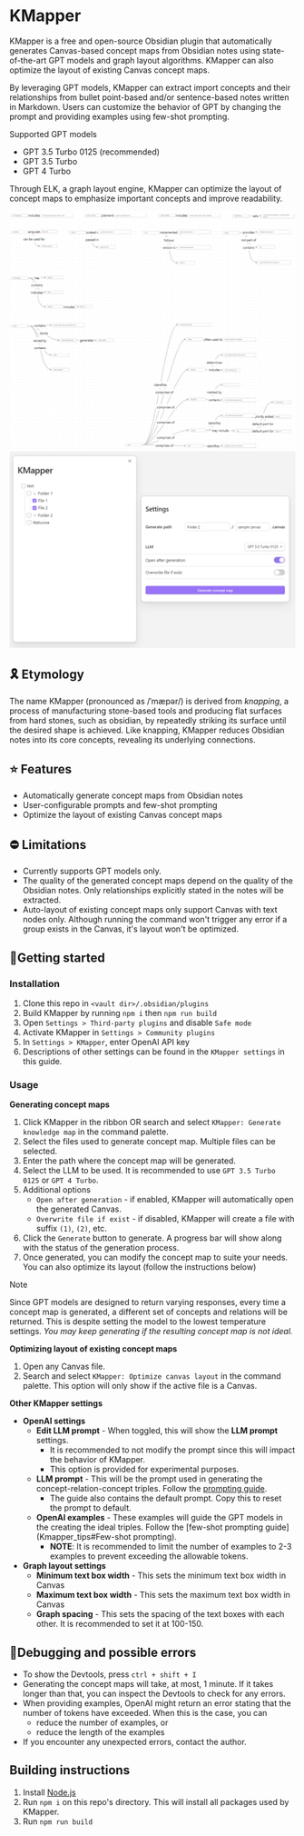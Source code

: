 # KMapper
KMapper is a free and open-source Obsidian plugin that automatically generates Canvas-based concept maps from Obsidian notes using state-of-the-art GPT models and graph layout algorithms. KMapper can also optimize the layout of existing Canvas concept maps.

By leveraging GPT models, KMapper can extract import concepts and their relationships from bullet point-based and/or sentence-based notes written in Markdown. Users can customize the behavior of GPT by changing the prompt and providing examples using few-shot prompting. 

Supported GPT models
- GPT 3.5 Turbo 0125 (recommended)
- GPT 3.5 Turbo
- GPT 4 Turbo

Through ELK, a graph layout engine, KMapper can optimize the layout of concept maps to emphasize important concepts and improve readability. 

![](assets/sample-output.png) ![](assets/kmapper-ui.png)

## 🎗️ Etymology
The name KMapper (pronounced as /ˈmæpər/) is derived from *knapping*, a process of manufacturing stone-based tools and producing flat surfaces from hard stones, such as obsidian, by repeatedly striking its surface until the desired shape is achieved. Like knapping, KMapper reduces Obsidian notes into its core concepts, revealing its underlying connections.
## ⭐ Features
- Automatically generate concept maps from Obsidian notes
- User-configurable prompts and few-shot prompting
- Optimize the layout of existing Canvas concept maps
## ⛔ Limitations
- Currently supports GPT models only. 
- The quality of the generated concept maps depend on the quality of the Obsidian notes. Only relationships explicitly stated in the notes will be extracted.
- Auto-layout of existing concept maps only support Canvas with text nodes only. Although running the command won't trigger any error if a group exists in the Canvas, it's layout won't be optimized.
## 🔧Getting started
### Installation
1. Clone this repo in `<vault dir>/.obsidian/plugins`
2. Build KMapper by running `npm i` then `npm run build`
3. Open `Settings > Third-party plugins` and disable `Safe mode`
4. Activate KMapper in `Settings > Community plugins`
5. In `Settings > KMapper`, enter OpenAI API key
6. Descriptions of other settings can be found in the `KMapper settings` in this guide.
### Usage
**Generating concept maps**
1. Click KMapper in the ribbon OR search and select `KMapper: Generate knowledge map` in the command palette.
2. Select the files used to generate concept map. Multiple files can be selected.
3. Enter the path where the concept map will be generated.
4. Select the LLM to be used. It is recommended to use `GPT 3.5 Turbo 0125` or `GPT 4 Turbo`.
5. Additional options
	- `Open after generation` - if enabled, KMapper will automatically open the generated Canvas.
	- `Overwrite file if exist` - if disabled, KMapper will create a file with suffix `(1)`, `(2)`, etc.
6. Click the `Generate` button to generate. A progress bar will show along with the status of the generation process.
7. Once generated, you can modify the concept map to suite your needs. You can also optimize its layout (follow the instructions below)

> [!NOTE]
> Since GPT models are designed to return varying responses, every time a concept map is generated, a different set of concepts and relations will be returned. This is despite setting the model to the lowest temperature settings. *You may keep generating if the resulting concept map is not ideal.* 

**Optimizing layout of existing concept maps**
1. Open any Canvas file.
2. Search and select `KMapper: Optimize canvas layout` in the command palette. This option will only show if the active file is a Canvas.

**Other KMapper settings** 
- **OpenAI settings**
	- **Edit LLM prompt** - When toggled, this will show the **LLM prompt** settings. 
		- It is recommended to not modify the prompt since this will impact the behavior of KMapper. 
		- This option is provided for experimental purposes.
	- **LLM prompt** - This will be the prompt used in generating the concept-relation-concept triples. Follow the [prompting guide](KMapper_tips.md).
		- The guide also contains the default prompt. Copy this to reset the prompt to default.
	- **OpenAI examples** - These examples will guide the GPT models in the creating the ideal triples. Follow the [few-shot prompting guide](Kmapper_tips#Few-shot prompting).
		- **NOTE**: It is recommended to limit the number of examples to 2-3 examples to prevent exceeding the allowable tokens.
- **Graph layout settings**
	- **Minimum text box width** - This sets the minimum text box width in Canvas
	- **Maximum text box width** - This sets the maximum text box width in Canvas
	- **Graph spacing** - This sets the spacing of the text boxes with each other. It is recommended to set it at 100-150.

## 👾Debugging and possible errors
- To show the Devtools, press `ctrl + shift + I`
- Generating the concept maps will take, at most, 1 minute. If it takes longer than that, you can inspect the Devtools to check for any errors.
- When providing examples, OpenAI might return an error stating that the number of tokens have exceeded. When this is the case, you can
	- reduce the number of examples, or
	- reduce the length of the examples
- If you encounter any unexpected errors, contact the author.

## Building instructions
1. Install [Node.js](https://nodejs.org/en/download)
2. Run `npm i` on this repo's directory. This will install all packages used by KMapper.
3. Run `npm run build`